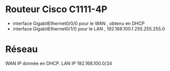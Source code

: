 # Routeur Cisco C1111-4P

- interface GigabitEthernet0/0/0 pour le WAN , obtenu en DHCP
- interface GigabitEthernet0/1/0  pour le LAN ,  192.168.100.1 255.255.255.0

# Réseau

WAN IP donnée en DHCP.
LAN  IP 192.168.100.0/24 

